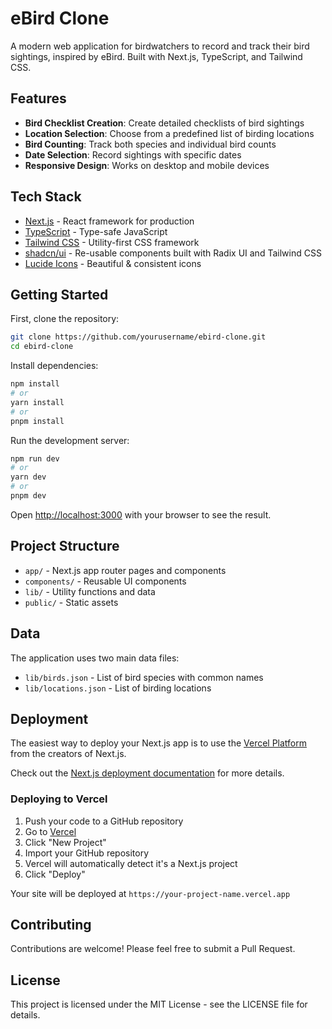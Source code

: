# eBird Clone

A modern web application for birdwatchers to record and track their bird sightings, inspired by eBird. Built with Next.js, TypeScript, and Tailwind CSS.

## Features

- **Bird Checklist Creation**: Create detailed checklists of bird sightings
- **Location Selection**: Choose from a predefined list of birding locations
- **Bird Counting**: Track both species and individual bird counts
- **Date Selection**: Record sightings with specific dates
- **Responsive Design**: Works on desktop and mobile devices

## Tech Stack

- [Next.js](https://nextjs.org/) - React framework for production
- [TypeScript](https://www.typescriptlang.org/) - Type-safe JavaScript
- [Tailwind CSS](https://tailwindcss.com/) - Utility-first CSS framework
- [shadcn/ui](https://ui.shadcn.com/) - Re-usable components built with Radix UI and Tailwind CSS
- [Lucide Icons](https://lucide.dev/) - Beautiful & consistent icons

## Getting Started

First, clone the repository:

```bash
git clone https://github.com/yourusername/ebird-clone.git
cd ebird-clone
```

Install dependencies:

```bash
npm install
# or
yarn install
# or
pnpm install
```

Run the development server:

```bash
npm run dev
# or
yarn dev
# or
pnpm dev
```

Open [http://localhost:3000](http://localhost:3000) with your browser to see the result.

## Project Structure

- `app/` - Next.js app router pages and components
- `components/` - Reusable UI components
- `lib/` - Utility functions and data
- `public/` - Static assets

## Data

The application uses two main data files:
- `lib/birds.json` - List of bird species with common names
- `lib/locations.json` - List of birding locations

## Deployment

The easiest way to deploy your Next.js app is to use the [Vercel Platform](https://vercel.com/new?utm_medium=default-template&filter=next.js&utm_source=create-next-app&utm_campaign=create-next-app-readme) from the creators of Next.js.

Check out the [Next.js deployment documentation](https://nextjs.org/docs/deployment) for more details.

### Deploying to Vercel

1. Push your code to a GitHub repository
2. Go to [Vercel](https://vercel.com)
3. Click "New Project"
4. Import your GitHub repository
5. Vercel will automatically detect it's a Next.js project
6. Click "Deploy"

Your site will be deployed at `https://your-project-name.vercel.app`

## Contributing

Contributions are welcome! Please feel free to submit a Pull Request.

## License

This project is licensed under the MIT License - see the LICENSE file for details.
